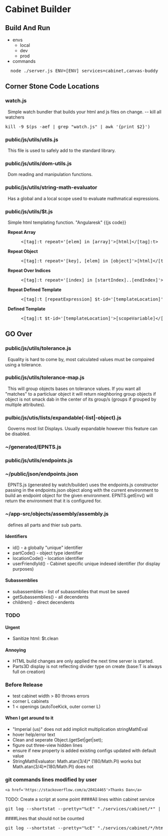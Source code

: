 # Cabinet Builder

## Build And Run
- envs
  - local
  - dev
  - prod
- commands
<pre>
  node ./server.js ENV=[ENV] services=cabinet,canvas-buddy
</pre>


## Corner Stone Code Locations

### watch.js
&nbsp;&nbsp;Simple watch bundler that builds your html and js files on change.
-- kill all watchers
  <pre>kill -9 $(ps -aef | grep "watch.js" | awk '{print $2}')</pre>

### public/js/utils/utils.js
&nbsp;&nbsp;This file is used to safely add to the standard library.

### public/js/utils/dom-utils.js
&nbsp;&nbsp;Dom reading and manipulation functions.

### public/js/utils/string-math-evaluator
&nbsp;&nbsp;Has a global and a local scope used to evaluate mathmatical expressions.

### public/js/utils/$t.js
&nbsp;&nbsp;Simple html templating function. "Angularesk" {{js code}}

&nbsp;&nbsp;<b>Repeat Array</b>
<pre>      <[tag]:t repeat='[elem] in [array]'>[html]<&#47;[tag]:t></pre>

&nbsp;&nbsp;<b>Repeat Object</b>
<pre>      <[tag]:t repeat='[key], [elem] in [object]'>[html]<&#47;[tag]:t></pre>

&nbsp;&nbsp;<b>Repeat Over Indices</b>
<pre>      <[tag]:t repeat='[index] in [startIndex]..[endIndex]'>[html]<&#47;[tag]:t></pre>

&nbsp;&nbsp;<b>Repeat Defined Template</b>
<pre>      <[tag]:t [repeatExpression] $t-id='[templateLocation]'><&#47;[tag]:t></pre>

&nbsp;&nbsp;<b>Defined Template</b>
<pre>      <[tag]:t $t-id='[templateLocation]'>[scopeVariable]<&#47;[tag]:t></pre>

## GO Over
### public/js/utils/tolerance.js
&nbsp;&nbsp;Equality is hard to come by, most calculated values must be compaired using a tolerance.

### public/js/utils/tolerance-map.js
&nbsp;&nbsp;This will group objects bases on tolerance values. If you want all "matches"
to a particluar object it will return nieghboring group objects if object is not smack
dab in the center of its group/s (groups if grouped by multiple attributes).

### pulbic/js/utis/lists/expandable(-list|-object).js
&nbsp;&nbsp;Governs most list Displays. Usually expandable however this feature can be disabled.

### ~/generated/EPNTS.js
### public/js/utils/endpoints.js
### ~/public/json/endpoints.json
&nbsp;&nbsp;EPNTS.js (generated by watch/builder) uses the endpoints.js constructor passing in the endpoints.json object along with the current environment to build an endpoint object for the given environment. EPNTS.getEnv() will return the environment that it is configured for.

### ~/app-src/objects/assembly/assembly.js
&nbsp;&nbsp;defines all parts and thier sub parts.
#### Identifiers
- id() - a globally "unique" identifier
- partCode() - object type identifier
- locationCode() - location identifier
- userFriendlyId() - Cabinet specific unique indexed identifier (for display purposes)
#### Subassemblies
- subassemblies - list of subassmblies that must be saved
- getSubassemblies() - all decendents
- children() - direct decendents

### TODO
#### Urgent
- Sanitize html: $t.clean

#### Annoying
- HTML build changes are only applied the next time server is started.
- Parts3D display is not reflecting divider type on create (base:T is always full on creation)

### Before Release
- test cabinet width > 80 throws errors
- corner L cabinets
- 1 < openings (autoToeKick, outer corner L)

#### When I get around to it
- "Imperial (us)" does not add implicit multiplication stringMathEval
- hover help/error text
- Clean and seperate Object.(getSet|get|set);
- figure out three-view hidden lines
- ensure if new property is added existing configs updated with default value
- StringMathEvaluator: Math.atan(3/4)* (180/Math.PI) works but Math.atan(3/4)*(180/Math.PI) does not


### git commands lines modified by user
    <a href='https://stackoverflow.com/a/20414465'>Thanks Dan</a>

TODO: Create a script at some point
####All lines within cabinet service
<pre>
git log --shortstat --pretty="%cE" "./services/cabinet/*" | sed 's/\(.*\)@.*/\1/' | grep -v "^$" | awk 'BEGIN { line=""; } !/^ / { if (line=="" || !match(line, $0)) {line = $0 "," line }} /^ / { print line " # " $0; line=""}' | sort | sed -E 's/# //;s/ files? changed,//;s/([0-9]+) ([0-9]+ deletion)/\1 0 insertions\(+\), \2/;s/\(\+\)$/\(\+\), 0 deletions\(-\)/;s/insertions?\(\+\), //;s/ deletions?\(-\)//' | awk 'BEGIN {name=""; files=0; insertions=0; deletions=0;} {if ($1 != name && name != "") { print name ": " files " files changed, " insertions " insertions(+), " deletions " deletions(-), " insertions-deletions " net"; files=0; insertions=0; deletions=0; name=$1; } name=$1; files+=$2; insertions+=$3; deletions+=$4} END {print name ": " files " files changed, " insertions " insertions(+), " deletions " deletions(-), " insertions-deletions " net";}'
</pre>

####Lines that should not be counted
<pre>
git log --shortstat --pretty="%cE" "./services/cabinet/*/html-templates.js" "./services/cabinet/*/index.js" | sed 's/\(.*\)@.*/\1/' | grep -v "^$" | awk 'BEGIN { line=""; } !/^ / { if (line=="" || !match(line, $0)) {line = $0 "," line }} /^ / { print line " # " $0; line=""}' | sort | sed -E 's/# //;s/ files? changed,//;s/([0-9]+) ([0-9]+ deletion)/\1 0 insertions\(+\), \2/;s/\(\+\)$/\(\+\), 0 deletions\(-\)/;s/insertions?\(\+\), //;s/ deletions?\(-\)//' | awk 'BEGIN {name=""; files=0; insertions=0; deletions=0;} {if ($1 != name && name != "") { print name ": " files " files changed, " insertions " insertions(+), " deletions " deletions(-), " insertions-deletions " net"; files=0; insertions=0; deletions=0; name=$1; } name=$1; files+=$2; insertions+=$3; deletions+=$4} END {print name ": " files " files changed, " insertions " insertions(+), " deletions " deletions(-), " insertions-deletions " net";}'
</pre>
